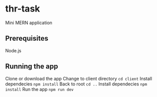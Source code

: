# thr-task
Mini MERN application

## Prerequisites
Node.js

## Running the app
Clone or download the app
Change to client directory
`cd client`
Install dependecies
`npm install`
Back to root 
`cd ..`
Install dependecies
`npm install`
Run the app
`npm run dev`


